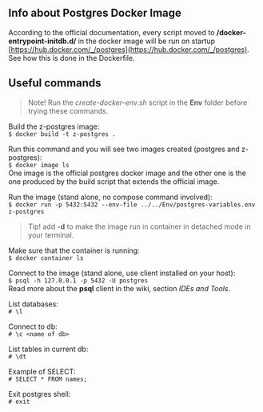 ## Info about Postgres Docker Image
According to the official documentation, every script moved to **/docker-entrypoint-initdb.d/** in the docker image will be run on startup [https://hub.docker.com/_/postgres](https://hub.docker.com/_/postgres). See how this is done in the Dockerfile.  

## Useful commands
> Note! Run the *create-docker-env.sh* script in the **Env** folder before trying these commands.  

Build the z-postgres image:  
    `$ docker build -t z-postgres .`  

Run this command and you will see two images created (postgres and z-postgres):  
    `$ docker image ls`  
One image is the official postgres docker image and the other one is the one produced by the build script that extends the official image.  

Run the image (stand alone, no compose command involved):  
    `$ docker run -p 5432:5432 --env-file ../../Env/postgres-variables.env z-postgres`  
> Tip! add **-d** to make the image run in container in detached mode in your terminal.  

Make sure that the container is running:  
    `$ docker container ls`  

Connect to the image (stand alone, use client installed on your host):  
    `$ psql -h 127.0.0.1 -p 5432 -U postgres`  
Read more about the **psql** client in the wiki, section *IDEs and Tools*.  

List databases:  
    `# \l`  
    
Connect to db:  
    `# \c <name of db>`  
    
List tables in current db:  
    `# \dt`  
    
Example of SELECT:  
    `# SELECT * FROM names;`  

Exit postgres shell:  
    `# exit`  



